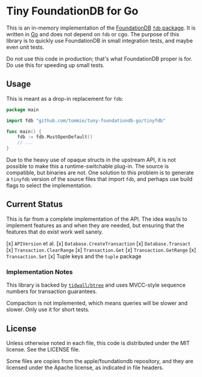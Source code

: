 # Tiny FoundationDB for Go

This is an in-memory implementation of the
[FoundationDB](https://www.foundationdb.org/)
[`fdb` package](https://pkg.go.dev/github.com/apple/foundationdb/bindings/go/src/fdb). It
is written in [Go](https://go.dev/) and does not depend on `fdb` or
cgo. The purpose of this library is to quickly use FoundationDB in
small integration tests, and maybe even unit tests.

Do not use this code in production; that's what FoundationDB proper is
for. Do use this for speeding up small tests.

## Usage

This is meant as a drop-in replacement for `fdb`:

```go
package main

import fdb "github.com/tommie/tuny-foundationdb-go/tinyfdb"

func main() {
    fdb := fdb.MustOpenDefault()
    // ...
}
```

Due to the heavy use of opaque structs in the upstream API, it is not
possible to make this a runtime-switchable plug-in. The source is
compatible, but binaries are not. One solution to this problem is to
generate a `tinyfdb` version of the source files that import `fdb`,
and perhaps use build flags to select the implementation.

## Current Status

This is far from a complete implementation of the API. The idea was/is
to implement features as and when they are needed, but ensuring that
the features that do exist work well sanely.

[x] `APIVersion` et al.
[x] `Database.CreateTransaction`
[x] `Database.Transact`
[x] `Transaction.ClearRange`
[x] `Transaction.Get`
[x] `Transaction.GetRange`
[x] `Transaction.Set`
[x] Tuple keys and the `tuple` package

### Implementation Notes

This library is backed by
[`tidwall/btree`](https://pkg.go.dev/github.com/tidwall/btree) and
uses MVCC-style sequence numbers for transaction guarantees.

Compaction is not implemented, which means queries will be slower and
slower. Only use it for short tests.

## License

Unless otherwise noted in each file, this code is distributed under
the MIT license. See the LICENSE file.

Some files are copies from the apple/foundationdb repository, and they
are licensed under the Apache license, as indicated in file headers.
